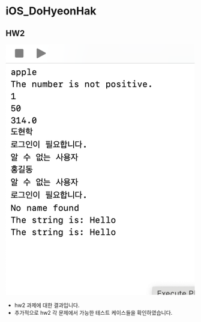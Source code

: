 # iOS_DoHyeonHak


## HW2

<img src = "https://github.com/4th-PARD-iOS-PART/iOS_DoHyeonHak/blob/main/2nd_hw_DoHyeonHak/hw2.png">

- hw2 과제에 대한 결과입니다. 
- 추가적으로 hw2 각 문제에서 가능한 테스트 케이스들을 확인하였습니다.
